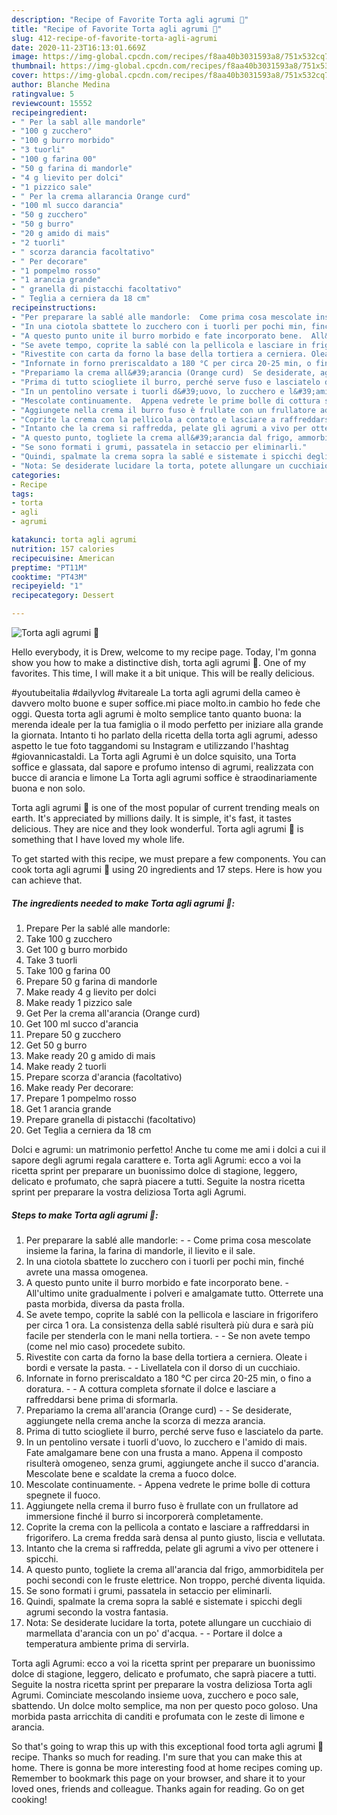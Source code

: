 ```yaml
---
description: "Recipe of Favorite Torta agli agrumi 🍊"
title: "Recipe of Favorite Torta agli agrumi 🍊"
slug: 412-recipe-of-favorite-torta-agli-agrumi
date: 2020-11-23T16:13:01.669Z
image: https://img-global.cpcdn.com/recipes/f8aa40b3031593a8/751x532cq70/torta-agli-agrumi-🍊-recipe-main-photo.jpg
thumbnail: https://img-global.cpcdn.com/recipes/f8aa40b3031593a8/751x532cq70/torta-agli-agrumi-🍊-recipe-main-photo.jpg
cover: https://img-global.cpcdn.com/recipes/f8aa40b3031593a8/751x532cq70/torta-agli-agrumi-🍊-recipe-main-photo.jpg
author: Blanche Medina
ratingvalue: 5
reviewcount: 15552
recipeingredient:
- " Per la sabl alle mandorle"
- "100 g zucchero"
- "100 g burro morbido"
- "3 tuorli"
- "100 g farina 00"
- "50 g farina di mandorle"
- "4 g lievito per dolci"
- "1 pizzico sale"
- " Per la crema allarancia Orange curd"
- "100 ml succo darancia"
- "50 g zucchero"
- "50 g burro"
- "20 g amido di mais"
- "2 tuorli"
- " scorza darancia facoltativo"
- " Per decorare"
- "1 pompelmo rosso"
- "1 arancia grande"
- " granella di pistacchi facoltativo"
- " Teglia a cerniera da 18 cm"
recipeinstructions:
- "Per preparare la sablé alle mandorle:  Come prima cosa mescolate insieme la farina, la farina di mandorle, il lievito e il sale."
- "In una ciotola sbattete lo zucchero con i tuorli per pochi min, finché avrete una massa omogenea."
- "A questo punto unite il burro morbido e fate incorporato bene.  All&#39;ultimo unite gradualmente i polveri e amalgamate tutto. Otterrete una pasta morbida, diversa da pasta frolla."
- "Se avete tempo, coprite la sablé con la pellicola e lasciare in frigorifero per circa 1 ora. La consistenza della sablé risulterà più dura e sarà più facile per stenderla con le mani nella tortiera.  Se non avete tempo (come nel mio caso) procedete subito."
- "Rivestite con carta da forno la base della tortiera a cerniera. Oleate i bordi e versate la pasta.   Livellatela con il dorso di un cucchiaio."
- "Infornate in forno preriscaldato a 180 °C per circa 20-25 min, o fino a doratura.   A cottura completa sfornate il dolce e lasciare a raffreddarsi bene prima di sformarla."
- "Prepariamo la crema all&#39;arancia (Orange curd)  Se desiderate, aggiungete nella crema anche la scorza di mezza arancia."
- "Prima di tutto sciogliete il burro, perché serve fuso e lasciatelo da parte."
- "In un pentolino versate i tuorli d&#39;uovo, lo zucchero e l&#39;amido di mais. Fate amalgamare bene con una frusta a mano. Appena il composto risulterà omogeneo, senza grumi, aggiungete anche il succo d&#39;arancia. Mescolate bene e scaldate la crema a fuoco dolce."
- "Mescolate continuamente.  Appena vedrete le prime bolle di cottura spegnete il fuoco."
- "Aggiungete nella crema il burro fuso è frullate con un frullatore ad immersione finché il burro si incorporerà completamente."
- "Coprite la crema con la pellicola a contato e lasciare a raffreddarsi in frigorifero. La crema fredda sarà densa al punto giusto, liscia e vellutata."
- "Intanto che la crema si raffredda, pelate gli agrumi a vivo per ottenere i spicchi."
- "A questo punto, togliete la crema all&#39;arancia dal frigo, ammorbiditela per pochi secondi con le fruste elettrice. Non troppo, perché diventa liquida."
- "Se sono formati i grumi, passatela in setaccio per eliminarli."
- "Quindi, spalmate la crema sopra la sablé e sistemate i spicchi degli agrumi secondo la vostra fantasia."
- "Nota: Se desiderate lucidare la torta, potete allungare un cucchiaio di marmellata d&#39;arancia con un po&#39; d&#39;acqua.  Portare il dolce a temperatura ambiente prima di servirla."
categories:
- Recipe
tags:
- torta
- agli
- agrumi

katakunci: torta agli agrumi 
nutrition: 157 calories
recipecuisine: American
preptime: "PT11M"
cooktime: "PT43M"
recipeyield: "1"
recipecategory: Dessert

---
```



![Torta agli agrumi 🍊](https://img-global.cpcdn.com/recipes/f8aa40b3031593a8/751x532cq70/torta-agli-agrumi-🍊-recipe-main-photo.jpg)

Hello everybody, it is Drew, welcome to my recipe page. Today, I'm gonna show you how to make a distinctive dish, torta agli agrumi 🍊. One of my favorites. This time, I will make it a bit unique. This will be really delicious.

#youtubeitalia #dailyvlog #vitareale La torta agli agrumi della cameo è davvero molto buone e super soffice.mi piace molto.in cambio ho fede che oggi. Questa torta agli agrumi è molto semplice tanto quanto buona: la merenda ideale per la tua famiglia o il modo perfetto per iniziare alla grande la giornata. Intanto ti ho parlato della ricetta della torta agli agrumi, adesso aspetto le tue foto taggandomi su Instagram e utilizzando l&#39;hashtag #giovannicastaldi. La Torta agli Agrumi è un dolce squisito, una Torta soffice e glassata, dal sapore e profumo intenso di agrumi, realizzata con bucce di arancia e limone La Torta agli agrumi soffice è straodinariamente buona e non solo.

Torta agli agrumi 🍊 is one of the most popular of current trending meals on earth. It's appreciated by millions daily. It is simple, it's fast, it tastes delicious. They are nice and they look wonderful. Torta agli agrumi 🍊 is something that I have loved my whole life.


To get started with this recipe, we must prepare a few components. You can cook torta agli agrumi 🍊 using 20 ingredients and 17 steps. Here is how you can achieve that.

<!--inarticleads1-->

##### The ingredients needed to make Torta agli agrumi 🍊:

1. Prepare  Per la sablé alle mandorle:
1. Take 100 g zucchero
1. Get 100 g burro morbido
1. Take 3 tuorli
1. Take 100 g farina 00
1. Prepare 50 g farina di mandorle
1. Make ready 4 g lievito per dolci
1. Make ready 1 pizzico sale
1. Get  Per la crema all&#39;arancia (Orange curd)
1. Get 100 ml succo d&#39;arancia
1. Prepare 50 g zucchero
1. Get 50 g burro
1. Make ready 20 g amido di mais
1. Make ready 2 tuorli
1. Prepare  scorza d&#39;arancia (facoltativo)
1. Make ready  Per decorare:
1. Prepare 1 pompelmo rosso
1. Get 1 arancia grande
1. Prepare  granella di pistacchi (facoltativo)
1. Get  Teglia a cerniera da 18 cm


Dolci e agrumi: un matrimonio perfetto! Anche tu come me ami i dolci a cui il sapore degli agrumi regala carattere e. Torta agli Agrumi: ecco a voi la ricetta sprint per preparare un buonissimo dolce di stagione, leggero, delicato e profumato, che saprà piacere a tutti. Seguite la nostra ricetta sprint per preparare la vostra deliziosa Torta agli Agrumi. 

<!--inarticleads2-->

##### Steps to make Torta agli agrumi 🍊:

1. Per preparare la sablé alle mandorle: -  - Come prima cosa mescolate insieme la farina, la farina di mandorle, il lievito e il sale.
1. In una ciotola sbattete lo zucchero con i tuorli per pochi min, finché avrete una massa omogenea.
1. A questo punto unite il burro morbido e fate incorporato bene.  - All&#39;ultimo unite gradualmente i polveri e amalgamate tutto. Otterrete una pasta morbida, diversa da pasta frolla.
1. Se avete tempo, coprite la sablé con la pellicola e lasciare in frigorifero per circa 1 ora. La consistenza della sablé risulterà più dura e sarà più facile per stenderla con le mani nella tortiera. -  - Se non avete tempo (come nel mio caso) procedete subito.
1. Rivestite con carta da forno la base della tortiera a cerniera. Oleate i bordi e versate la pasta.  -  - Livellatela con il dorso di un cucchiaio.
1. Infornate in forno preriscaldato a 180 °C per circa 20-25 min, o fino a doratura.  -  - A cottura completa sfornate il dolce e lasciare a raffreddarsi bene prima di sformarla.
1. Prepariamo la crema all&#39;arancia (Orange curd) -  - Se desiderate, aggiungete nella crema anche la scorza di mezza arancia.
1. Prima di tutto sciogliete il burro, perché serve fuso e lasciatelo da parte.
1. In un pentolino versate i tuorli d&#39;uovo, lo zucchero e l&#39;amido di mais. Fate amalgamare bene con una frusta a mano. Appena il composto risulterà omogeneo, senza grumi, aggiungete anche il succo d&#39;arancia. Mescolate bene e scaldate la crema a fuoco dolce.
1. Mescolate continuamente.  - Appena vedrete le prime bolle di cottura spegnete il fuoco.
1. Aggiungete nella crema il burro fuso è frullate con un frullatore ad immersione finché il burro si incorporerà completamente.
1. Coprite la crema con la pellicola a contato e lasciare a raffreddarsi in frigorifero. La crema fredda sarà densa al punto giusto, liscia e vellutata.
1. Intanto che la crema si raffredda, pelate gli agrumi a vivo per ottenere i spicchi.
1. A questo punto, togliete la crema all&#39;arancia dal frigo, ammorbiditela per pochi secondi con le fruste elettrice. Non troppo, perché diventa liquida.
1. Se sono formati i grumi, passatela in setaccio per eliminarli.
1. Quindi, spalmate la crema sopra la sablé e sistemate i spicchi degli agrumi secondo la vostra fantasia.
1. Nota: Se desiderate lucidare la torta, potete allungare un cucchiaio di marmellata d&#39;arancia con un po&#39; d&#39;acqua. -  - Portare il dolce a temperatura ambiente prima di servirla.


Torta agli Agrumi: ecco a voi la ricetta sprint per preparare un buonissimo dolce di stagione, leggero, delicato e profumato, che saprà piacere a tutti. Seguite la nostra ricetta sprint per preparare la vostra deliziosa Torta agli Agrumi. Cominciate mescolando insieme uova, zucchero e poco sale, sbattendo. Un dolce molto semplice, ma non per questo poco goloso. Una morbida pasta arricchita di canditi e profumata con le zeste di limone e arancia. 

So that's going to wrap this up with this exceptional food torta agli agrumi 🍊 recipe. Thanks so much for reading. I'm sure that you can make this at home. There is gonna be more interesting food at home recipes coming up. Remember to bookmark this page on your browser, and share it to your loved ones, friends and colleague. Thanks again for reading. Go on get cooking!
